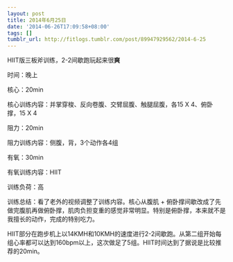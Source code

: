 ```yaml
---
layout: post
title: 2014年6月25日
date: '2014-06-26T17:09:58+08:00'
tags: []
tumblr_url: http://fitlogs.tumblr.com/post/89947929562/2014-6-25
---
```

HIIT版三板斧训练，2-2间歇跑玩起来很**爽**

时间：晚上

核心：20min

核心训练内容：并掌穿梭、反向卷腹、交臂屈腹、触腿屈腹，各15 X 4、俯卧
撑，15 X 4

阻力：20min

阻力训练内容：侧腹，背，3个动作各4组

有氧：30min

有氧训练内容：HIIT

训练负荷：高

训练总结：看了老外的视频调整了训练内容。核心从腹肌 + 俯卧撑间歇改成了先做完腹肌再做俯卧撑，肌肉负担变重的感觉非常明显。特别是俯卧撑，本来就不是我擅长的动作，完成的特别吃力。

HIIT部分在跑步机上以14KMH和10KMH的速度进行2-2间歇跑。从第二组开始每组心率都可以达到160bpm以上，这次做足了5组。HIIT时间达到了据说是比较推荐的20min。
